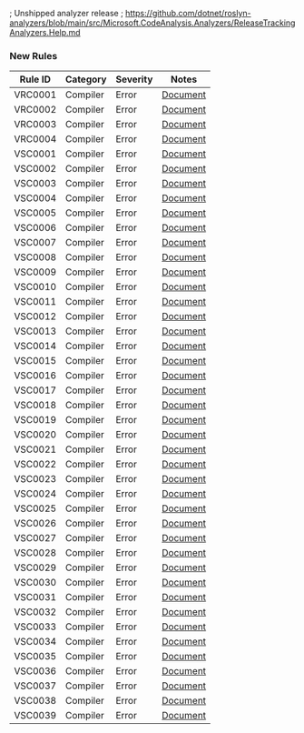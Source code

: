 ﻿; Unshipped analyzer release
; https://github.com/dotnet/roslyn-analyzers/blob/main/src/Microsoft.CodeAnalysis.Analyzers/ReleaseTrackingAnalyzers.Help.md

### New Rules

Rule ID | Category | Severity | Notes
--------|----------|----------|-------
VRC0001 | Compiler | Error | [Document](../../docs/analyzers/udon/VRC0001.md)
VRC0002 | Compiler | Error | [Document](../../docs/analyzers/udon/VRC0002.md)
VRC0003 | Compiler | Error | [Document](../../docs/analyzers/udon/VRC0003.md)
VRC0004 | Compiler | Error | [Document](../../docs/analyzers/udon/VRC0004.md)
VSC0001 | Compiler | Error | [Document](../../docs/analyzers/udonsharp/VSC0001.md)
VSC0002 | Compiler | Error | [Document](../../docs/analyzers/udonsharp/VSC0002.md)
VSC0003 | Compiler | Error | [Document](../../docs/analyzers/udonsharp/VSC0003.md)
VSC0004 | Compiler | Error | [Document](../../docs/analyzers/udonsharp/VSC0004.md)
VSC0005 | Compiler | Error | [Document](../../docs/analyzers/udonsharp/VSC0005.md)
VSC0006 | Compiler | Error | [Document](../../docs/analyzers/udonsharp/VSC0006.md)
VSC0007 | Compiler | Error | [Document](../../docs/analyzers/udonsharp/VSC0007.md)
VSC0008 | Compiler | Error | [Document](../../docs/analyzers/udonsharp/VSC0008.md)
VSC0009 | Compiler | Error | [Document](../../docs/analyzers/udonsharp/VSC0009.md)
VSC0010 | Compiler | Error | [Document](../../docs/analyzers/udonsharp/VSC0010.md)
VSC0011 | Compiler | Error | [Document](../../docs/analyzers/udonsharp/VSC0011.md)
VSC0012 | Compiler | Error | [Document](../../docs/analyzers/udonsharp/VSC0012.md)
VSC0013 | Compiler | Error | [Document](../../docs/analyzers/udonsharp/VSC0013.md)
VSC0014 | Compiler | Error | [Document](../../docs/analyzers/udonsharp/VSC0014.md)
VSC0015 | Compiler | Error | [Document](../../docs/analyzers/udonsharp/VSC0015.md)
VSC0016 | Compiler | Error | [Document](../../docs/analyzers/udonsharp/VSC0016.md)
VSC0017 | Compiler | Error | [Document](../../docs/analyzers/udonsharp/VSC0017.md)
VSC0018 | Compiler | Error | [Document](../../docs/analyzers/udonsharp/VSC0018.md)
VSC0019 | Compiler | Error | [Document](../../docs/analyzers/udonsharp/VSC0019.md)
VSC0020 | Compiler | Error | [Document](../../docs/analyzers/udonsharp/VSC0020.md)
VSC0021 | Compiler | Error | [Document](../../docs/analyzers/udonsharp/VSC0021.md)
VSC0022 | Compiler | Error | [Document](../../docs/analyzers/udonsharp/VSC0022.md)
VSC0023 | Compiler | Error | [Document](../../docs/analyzers/udonsharp/VSC0023.md)
VSC0024 | Compiler | Error | [Document](../../docs/analyzers/udonsharp/VSC0024.md)
VSC0025 | Compiler | Error | [Document](../../docs/analyzers/udonsharp/VSC0025.md)
VSC0026 | Compiler | Error | [Document](../../docs/analyzers/udonsharp/VSC0026.md)
VSC0027 | Compiler | Error | [Document](../../docs/analyzers/udonsharp/VSC0027.md)
VSC0028 | Compiler | Error | [Document](../../docs/analyzers/udonsharp/VSC0028.md)
VSC0029 | Compiler | Error | [Document](../../docs/analyzers/udonsharp/VSC0029.md)
VSC0030 | Compiler | Error | [Document](../../docs/analyzers/udonsharp/VSC0030.md)
VSC0031 | Compiler | Error | [Document](../../docs/analyzers/udonsharp/VSC0031.md)
VSC0032 | Compiler | Error | [Document](../../docs/analyzers/udonsharp/VSC0032.md)
VSC0033 | Compiler | Error | [Document](../../docs/analyzers/udonsharp/VSC0033.md)
VSC0034 | Compiler | Error | [Document](../../docs/analyzers/udonsharp/VSC0034.md)
VSC0035 | Compiler | Error | [Document](../../docs/analyzers/udonsharp/VSC0035.md)
VSC0036 | Compiler | Error | [Document](../../docs/analyzers/udonsharp/VSC0036.md)
VSC0037 | Compiler | Error | [Document](../../docs/analyzers/udonsharp/VSC0037.md)
VSC0038 | Compiler | Error | [Document](../../docs/analyzers/udonsharp/VSC0038.md)
VSC0039 | Compiler | Error | [Document](../../docs/analyzers/udonsharp/VSC0039.md)
